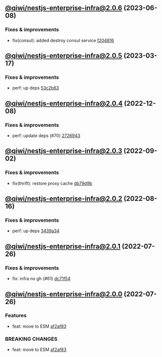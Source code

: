 ## [@qiwi/nestjs-enterprise-infra@2.0.6](https://github.com/qiwi/nestjs-enterprise/compare/2023.3.17-qiwi.nestjs-enterprise-infra.2.0.5-f0...2023.6.8-qiwi.nestjs-enterprise-infra.2.0.6-f0) (2023-06-08)

### Fixes & improvements
* fix(consul): added destroy consul service [f204816](https://github.com/qiwi/nestjs-enterprise/commit/f2048164d97d94d364773369f105a8b4ef523d06)

## [@qiwi/nestjs-enterprise-infra@2.0.5](https://github.com/qiwi/nestjs-enterprise/compare/2022.12.8-qiwi.nestjs-enterprise-infra.2.0.4-f0...2023.3.17-qiwi.nestjs-enterprise-infra.2.0.5-f0) (2023-03-17)

### Fixes & improvements
* perf: up deps [53c2b63](https://github.com/qiwi/nestjs-enterprise/commit/53c2b63b4bf5020c8d7b3e69b3df296ffbd39e2f)

## [@qiwi/nestjs-enterprise-infra@2.0.4](https://github.com/qiwi/nestjs-enterprise/compare/2022.9.2-qiwi.nestjs-enterprise-infra.2.0.3-f0...2022.12.8-qiwi.nestjs-enterprise-infra.2.0.4-f0) (2022-12-08)

### Fixes & improvements
* perf: update deps (#70) [2726943](https://github.com/qiwi/nestjs-enterprise/commit/2726943b391da9a3de925c2c6e8585cdfccbbcba)

## [@qiwi/nestjs-enterprise-infra@2.0.3](https://github.com/qiwi/nestjs-enterprise/compare/2022.8.16-qiwi.nestjs-enterprise-infra.2.0.2-f0...2022.9.2-qiwi.nestjs-enterprise-infra.2.0.3-f0) (2022-09-02)

### Fixes & improvements
* fix(thrift): restore proxy cache [db79d9b](https://github.com/qiwi/nestjs-enterprise/commit/db79d9bd2765a382048f3920448e884110f5651f)

## [@qiwi/nestjs-enterprise-infra@2.0.2](https://github.com/qiwi/nestjs-enterprise/compare/2022.7.26-qiwi.nestjs-enterprise-infra.2.0.1-f0...2022.8.16-qiwi.nestjs-enterprise-infra.2.0.2-f0) (2022-08-16)

### Fixes & improvements
* perf: up deps [3439a34](https://github.com/qiwi/nestjs-enterprise/commit/3439a34c5086ce29ba53f8515791e9c93a5537b0)

## [@qiwi/nestjs-enterprise-infra@2.0.1](https://github.com/qiwi/nestjs-enterprise/compare/2022.7.26-qiwi.nestjs-enterprise-infra.2.0.0-f0...2022.7.26-qiwi.nestjs-enterprise-infra.2.0.1-f0) (2022-07-26)

### Fixes & improvements
* fix: infra no gh (#61) [dc71f54](https://github.com/qiwi/nestjs-enterprise/commit/dc71f54d30490ec40dbb1fac0a11b39d4d0cf6c4)

## [@qiwi/nestjs-enterprise-infra@2.0.0](https://github.com/qiwi/nestjs-enterprise/compare/@qiwi/nestjs-enterprise-infra@1.3.1...2022.7.26-qiwi.nestjs-enterprise-infra.2.0.0-f0) (2022-07-26)

### Features
* feat: move to ESM [af2af83](https://github.com/qiwi/nestjs-enterprise/commit/af2af837c7dde3a49208e6ce758aacfbd0260f52)

### BREAKING CHANGES
* feat: move to ESM [af2af83](https://github.com/qiwi/nestjs-enterprise/commit/af2af837c7dde3a49208e6ce758aacfbd0260f52)
